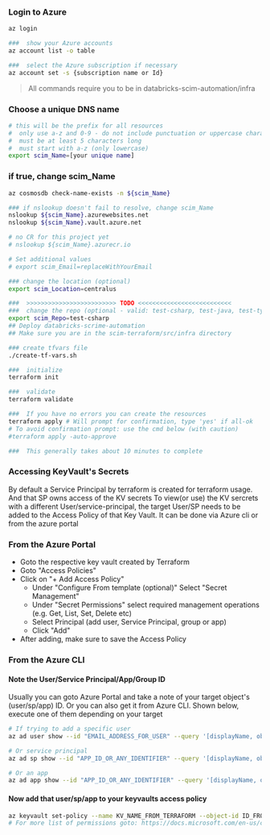 ### Login to Azure

```bash
az login

###  show your Azure accounts
az account list -o table

###  select the Azure subscription if necessary
az account set -s {subscription name or Id}
```

>All commands require you to be in databricks-scim-automation/infra

### Choose a unique DNS name
```bash
# this will be the prefix for all resources
#  only use a-z and 0-9 - do not include punctuation or uppercase characters
#  must be at least 5 characters long
#  must start with a-z (only lowercase)
export scim_Name=[your unique name]
```
### if true, change scim_Name
```bash
az cosmosdb check-name-exists -n ${scim_Name}

### if nslookup doesn't fail to resolve, change scim_Name
nslookup ${scim_Name}.azurewebsites.net
nslookup ${scim_Name}.vault.azure.net

# no CR for this project yet
# nslookup ${scim_Name}.azurecr.io 

# Set additional values
# export scim_Email=replaceWithYourEmail

### change the location (optional)
export scim_Location=centralus

###  >>>>>>>>>>>>>>>>>>>>>>>>> TODO <<<<<<<<<<<<<<<<<<<<<<<<<<
###  change the repo (optional - valid: test-csharp, test-java, test-typescript)
export scim_Repo=test-csharp
## Deploy databricks-scrime-automation
## Make sure you are in the scim-terraform/src/infra directory 

### create tfvars file
./create-tf-vars.sh

###  initialize
terraform init

###  validate
terraform validate

###  If you have no errors you can create the resources
terraform apply # Will prompt for confirmation, type 'yes' if all-ok
# To avoid confirmation prompt: use the cmd below (with caution)
#terraform apply -auto-approve

###  This generally takes about 10 minutes to complete
```

### Accessing KeyVault's Secrets
By default a Service Principal by terraform is created for terraform usage. And that SP owns access of the KV secrets
To view(or use) the KV sercrets with a different User/service-principal, the target User/SP needs to be added to the Access Policy of that Key Vault. It can be done via Azure cli or from the azure portal

### From the Azure Portal
- Goto the respective key vault created by Terraform
- Goto "Access Policies"
- Click on "+ Add Access Policy"
  - Under "Configure From template (optional)" Select "Secret Management"
  - Under "Secret Permissions" select required management operations (e.g. Get, List, Set, Delete etc)
  - Select Principal (add user, Service Principal, group or app)
  - Click "Add"
- After adding, make sure to save the Access Policy

### From the Azure CLI
#### Note the User/Service Principal/App/Group ID
Usually you can goto Azure Portal and take a note of your target object's (user/sp/app) ID.
Or you can also get it from Azure CLI. Shown below, execute one of them depending on your target
```bash
# If trying to add a specific user
az ad user show --id "EMAIL_ADDRESS_FOR_USER" --query '[displayName, objectId]'

# Or service principal
az ad sp show --id "APP_ID_OR_ANY_IDENTIFIER" --query '[displayName, objectId]'

# Or an app
az ad app show --id "APP_ID_OR_ANY_IDENTIFIER" --query '[displayName, objectId]'
```

#### Now add that user/sp/app to your keyvaults access policy
```bash
az keyvault set-policy --name KV_NAME_FROM_TERRAFORM --object-id ID_FROM_PREV_STEP --secret-permissions get set list
# For more list of permissions goto: https://docs.microsoft.com/en-us/cli/azure/keyvault?view=azure-cli-latest#az-keyvault-set-policy
```
